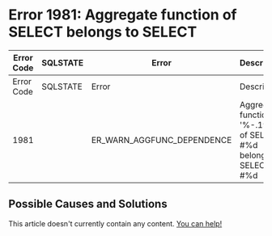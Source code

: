 
# Error 1981: Aggregate function of SELECT belongs to SELECT


| Error Code | SQLSTATE | Error | Description |
| --- | --- | --- | --- |
| Error Code | SQLSTATE | Error | Description |
| 1981 |  | ER_WARN_AGGFUNC_DEPENDENCE | Aggregate function '%-.192s)' of SELECT #%d belongs to SELECT #%d |




## Possible Causes and Solutions


This article doesn't currently contain any content. [You can help!](/kb/en/writing-and-editing-knowledge-base-articles/)

